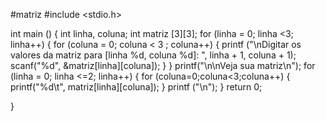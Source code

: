 #matriz
#include <stdio.h>

int main () {
    int linha, coluna;
    int matriz [3][3];
    for (linha = 0; linha <3; linha++) {
        for (coluna = 0; coluna < 3 ; coluna++) {
            printf ("\nDigitar os valores da matriz para [linha %d, coluna %d]: ", linha + 1, coluna + 1);
            scanf("%d", &matriz[linha][coluna]);
        }
    }
    printf("\n\nVeja sua matriz\n");
    for (linha = 0; linha <=2; linha++) {
        for (coluna=0;coluna<3;coluna++) {
            printf("%d\t", matriz[linha][coluna]);
        }
        printf ("\n");
    }
    return 0;
    
}
